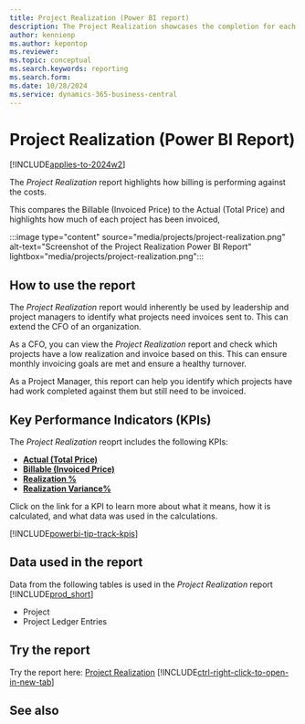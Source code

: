 ```yaml
---
title: Project Realization (Power BI report)
description: The Project Realization showcases the completion for each project.
author: kennienp
ms.author: kepontop
ms.reviewer: 
ms.topic: conceptual
ms.search.keywords: reporting
ms.search.form: 
ms.date: 10/28/2024
ms.service: dynamics-365-business-central
---
```


# Project Realization (Power BI Report)
[!INCLUDE[applies-to-2024w2](includes/applies-to-2024w2.md)]

The *Project Realization* report highlights how billing is performing against the costs.

This compares the Billable (Invoiced Price) to the Actual (Total Price) and highlights how much of each project has been invoiced,

:::image type="content" source="media/projects/project-realization.png" alt-text="Screenshot of the Project Realization Power BI Report" lightbox="media/projects/project-realization.png":::
## How to use the report
The *Project Realization* report would inherently be used by leadership and project managers to identify what projects need invoices sent to. This can extend the CFO of an organization.

As a CFO, you can view the *Project Realization* report and check which projects have a low realization and invoice based on this. This can ensure monthly invoicing goals are met and ensure a healthy turnover.

As a Project Manager, this report can help you identify which projects have had work completed against them but still need to be invoiced. 

## Key Performance Indicators (KPIs)
The *Project Realization* reoprt includes the following KPIs:
- [**Actual (Total Price)**](####)
- [**Billable (Invoiced Price)**](####)
- [**Realization %**](####)
- [**Realization Variance%**](####)


Click on the link for a KPI to learn more about what it means, how it is calculated, and what data was used in the calculations. 

[!INCLUDE[powerbi-tip-track-kpis](includes/powerbi-tip-track-kpis.md)]

## Data used in the report
Data from the following tables is used in the *Project Realization* report [!INCLUDE[prod_short](includes/prod_short.md)]
- Project
- Project Ledger Entries

## Try the report
Try the report here: [Project Realization](https://businesscentral.dynamics.com?page=37036)
[!INCLUDE[ctrl-right-click-to-open-in-new-tab](includes/ctrl-right-click-to-open-in-new-tab.md)]

## See also